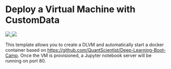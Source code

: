 # Deploy a Virtual Machine with CustomData

<a href="https://portal.azure.com/#create/Microsoft.Template/uri/https%3A%2F%2Fraw.githubusercontent.com%2Fwbuchwalter%2Fdeep-learning-bootcamp-vm%2Fmaster%2Fazuredeploy.json" target="_blank">
    <img src="http://azuredeploy.net/deploybutton.png"/>
</a>
<a href="http://armviz.io/#/?load=https%3A%2F%2Fraw.githubusercontent.com%2Fwbuchwalter%2Fdeep-learning-bootcamp-vm%2Fmaster%2Fazuredeploy.json" target="_blank">
    <img src="http://armviz.io/visualizebutton.png"/>
</a>

This template allows you to create a DLVM and automatically start a docker container based on https://github.com/QuantScientist/Deep-Learning-Boot-Camp.
Once the VM is provisioned, a Jupyter notebook server will be running on port 80.
